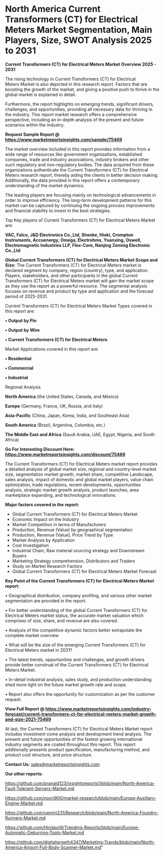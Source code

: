 # North America Current Transformers (CT) for Electrical Meters Market Segmentation, Main Players, Size, SWOT Analysis 2025 to 2031

<Strong> Current Transformers (CT) for Electrical Meters Market Overview 2025 - 2031</strong>

The rising technology in Current Transformers (CT) for Electrical Meters Market is also depicted in this research report. Factors that are boosting the growth of the market, and giving a positive push to thrive in the global market is explained in detail.

Furthermore, the report highlights on emerging trends, significant drivers, challenges, and opportunities, providing all necessary data for thriving in the industry. This report market research offers a comprehensive perspective, including an in-depth analysis of the present and future scenarios within the industry.

<strong>Request Sample Report @ <a href=https://www.marketreportsinsights.com/sample/75469>https://www.marketreportsinsights.com/sample/75469</a></strong>

The market overview included in this report provides information from a wide range of resources like government organizations, established companies, trade and industry associations, industry brokers and other such regulatory and non-regulatory bodies. The data acquired from these organizations authenticate the Current Transformers (CT) for Electrical Meters research report, thereby aiding the clients in better decision making. Additionally, the data provided in this report offers a contemporary understanding of the market dynamics.

The leading players are focusing mainly on technological advancements in order to improve efficiency. The long-term development patterns for this market can be captured by continuing the ongoing process improvements and financial stability to invest in the best strategies.

Top Key players of Current Transformers (CT) for Electrical Meters Market are:

<strong>VAC, Falco, J&D Electronics Co.,Ltd, Shenke, Hioki, Crompton Instruments, Accuenergy, Omega, Electrohms, Yuanxing, Oswell, Electromagnetic Industries LLP, Flex-Core, Nanjing Zeming Electronic Co.,Ltd</strong>

<strong><b>Global Current Transformers (CT) for Electrical Meters Market Scope and Size:</b></strong>
The Current Transformers (CT) for Electrical Meters market is declared segment by company, region (country), type, and application. Players, stakeholders, and other participants in the global Current Transformers (CT) for Electrical Meters market will gain the market scope as they use the report as a powerful resource. The segmental analysis focuses on revenue and product by type and application and the forecast period of 2025-2031.

Current Transformers (CT) for Electrical Meters Market Types covered in this report are:

<strong>• Output by Pin

• Output by Wire

• Current Transformers (CT) for Electrical Meters</strong>

Market Applications covered in this report are:

<strong>• Residential

• Commercial

• Industrial</strong> 

Regional Analysis

<strong>North America</strong> (the United States, Canada, and Mexico)

<strong>Europe</strong> (Germany, France, UK, Russia, and Italy)

<strong>Asia-Pacific</strong> (China, Japan, Korea, India, and Southeast Asia)

<strong>South America</strong> (Brazil, Argentina, Colombia, etc.)

<strong>The Middle East and Africa</strong> (Saudi Arabia, UAE, Egypt, Nigeria, and South Africa)

<strong>Go For Interesting Discount Here: <a href=https://www.marketreportsinsights.com/discount/75469>https://www.marketreportsinsights.com/discount/75469</a></strong>

The Current Transformers (CT) for Electrical Meters market report provides a detailed analysis of global market size, regional and country-level market size, segmentation market growth, market share, competitive Landscape, sales analysis, impact of domestic and global market players, value chain optimization, trade regulations, recent developments, opportunities analysis, strategic market growth analysis, product launches, area marketplace expanding, and technological innovations.

<strong><b>Major factors covered in the report:</b></strong>
<ul>
  <li>Global Current Transformers (CT) for Electrical Meters Market </li>
  <li>Economic Impact on the Industry</li>
  <li>Market Competition in terms of Manufacturers</li>
  <li>Production, Revenue (Value) by geographical segmentation</li>
  <li>Production, Revenue (Value), Price Trend by Type</li>
  <li>Market Analysis by Application</li>
  <li>Cost Investigation</li>
  <li>Industrial Chain, Raw material sourcing strategy and Downstream Buyers</li>
  <li>Marketing Strategy comprehension, Distributors and Traders</li>
  <li>Study on Market Research Factors</li>
  <li>Global Current Transformers (CT) for Electrical Meters Market Forecast</li>
</ul>

<strong><b>Key Point of the Current Transformers (CT) for Electrical Meters Market report:</b></strong>

• Geographical distribution, company profiling, and various other market segmentation are provided in the report.

• For better understanding of the global Current Transformers (CT) for Electrical Meters market status, the accurate market valuation which comprises of size, share, and revenue are also covered.

• Analysis of the competitive dynamic factors better extrapolate the complete market overview

• What will be the size of the emerging Current Transformers (CT) for Electrical Meters market in 2031?

• The latest trends, opportunities and challenges, and growth drivers provide better construal of the Current Transformers (CT) for Electrical Meters Market.

• In-detail industrial analysis, sales study, and production understanding shed more light on the future market growth rate and scope.

• Report also offers the opportunity for customization as per the customer request.

<strong><b>View Full Report @ <a href=https://www.marketreportsinsights.com/industry-forecast/current-transformers-ct-for-electrical-meters-market-growth-and-size-2021-75469>https://www.marketreportsinsights.com/industry-forecast/current-transformers-ct-for-electrical-meters-market-growth-and-size-2021-75469</a></b></strong>


At last, the Current Transformers (CT) for Electrical Meters Market report includes investment come analysis and development trend analysis. The present and future opportunities of the fastest growing international industry segments are coated throughout this report. This report additionally presents product specification, manufacturing method, and product cost structure, and price structure.

<strong>Contact Us:</strong>
sales@marketreportsinsights.com

<strong>Our other reports:</strong>

<a href=https://github.com/pranald123/insightsreports1/blob/main/North-America-Fault-Tolerant-Servers-Market.md>https://github.com/pranald123/insightsreports1/blob/main/North-America-Fault-Tolerant-Servers-Market.md</a>

<a href=https://github.com/noori900/market-research/blob/main/Europe-Auxiliary-Engine-Market.md>https://github.com/noori900/market-research/blob/main/Europe-Auxiliary-Engine-Market.md</a>

<a href=https://github.com/yamini231/Research/blob/main/North-America-Foundry-Runners-Market.md>https://github.com/yamini231/Research/blob/main/North-America-Foundry-Runners-Market.md</a>

<a href=https://github.com/Hindavii9/Trending-Reports/blob/main/Europe-Automatic-Deburring-Tools-Market.md>https://github.com/Hindavii9/Trending-Reports/blob/main/Europe-Automatic-Deburring-Tools-Market.md</a>

<a href=https://github.com/digitalgrowth4347/Marketing-Trands/blob/main/North-America-Airport-Full-Body-Scanner-Market.md>https://github.com/digitalgrowth4347/Marketing-Trands/blob/main/North-America-Airport-Full-Body-Scanner-Market.md</a>"
